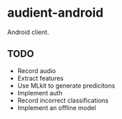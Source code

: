# audient-android
Android client.

## TODO
* Record audio
* Extract features
* Use MLkit to generate predicitons
* Implement auth
* Record incorrect classifications
* Implement an offline model
